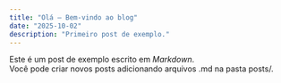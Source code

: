 ```yaml
---
title: "Olá — Bem-vindo ao blog"
date: "2025-10-02"
description: "Primeiro post de exemplo."
---
```


Este é um post de exemplo escrito em *Markdown*.  
Você pode criar novos posts adicionando arquivos .md na pasta posts/.
